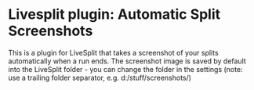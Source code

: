# Livesplit plugin: Automatic Split Screenshots

This is a plugin for LiveSplit that takes a screenshot of your splits automatically when a run ends. The screenshot image is saved by default into the LiveSplit folder - you can change the folder in the settings (note: use a trailing folder separator, e.g. d:/stuff/screenshots/)

